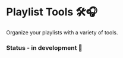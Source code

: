 # Playlist Tools 🛠️🎧

Organize your playlists with a variety of tools.

### **Status** - in development 🚧

